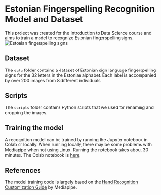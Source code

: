 # Estonian Fingerspelling Recognition Model and Dataset
This project was created for the Introduction to Data Science course and aims to train a model to recognize Estonian fingerspelling signs. 
![Estonian fingerspelling signs](https://www.eki.ee/dict/viipekeel/viiped/eesti_sormendid.png)

## Dataset
The `data` folder contains a dataset of Estonian sign language fingerspelling signs for the 32 letters in the Estonian alphabet.
Each label is accompanied by over 200 images from 8 different individuals. 

## Scripts
The `scripts` folder contains Python scripts that we used for renaming and cropping the images.

## Training the model
A recognition model can be trained by running the Jupyter notebook in Colab or locally. When running locally, there may be some problems with Mediapipe when not using Linux.
Running the notebook takes about 30 minutes.
The Colab notebook is [here](https://colab.research.google.com/drive/1RgLQycIGeySCx58SFGnGl-DNT7RI3tMR?usp=sharing).

## References
The model training code is largely based on the [Hand Recognition Customization Guide](https://developers.google.com/mediapipe/solutions/customization/gesture_recognizer) by Mediapipe.
